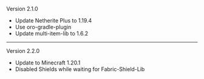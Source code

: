 Version 2.1.0

- Update Netherite Plus to 1.19.4
- Use oro-gradle-plugin
- Update multi-item-lib to 1.6.2
----
Version 2.2.0

- Update to Minecraft 1.20.1
- Disabled Shields while waiting for Fabric-Shield-Lib